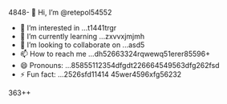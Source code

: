 4848- 👋 Hi, I’m @retepol54552
- 👀 I’m interested in ...t1441trgr
- 🌱 I’m currently learning ...zxvvxjmjmh
- 💞️ I’m looking to collaborate on ...asd5
- 📫 How to reach me ...dh52663324rqwewq51erer85596+
- 😄 Pronouns: ...85855112354dfgdt226664549563dfg262fsd
- ⚡ Fun fact: ...2526sfd11414
45wer4596xfg56232
<!---asd22222fgcvb because its `README.md` (tcvfdhis file) appears on your GitHub profile.54354wqewqe
You can click the Preview link to take a look at your changes.
--->
363++
